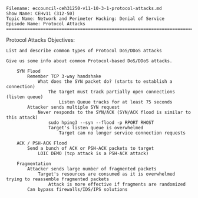     Filename: eccouncil-ceh31250-v11-10-3-1-protocol-attacks.md
    Show Name: CEHv11 (312-50)
    Topic Name: Network and Perimeter Hacking: Denial of Service
    Episode Name: Protocol Attacks ================================================================================

Protocol Attacks
Objectives:

    List and describe common types of Protocol DoS/DDoS attacks

    Give us some info about common Protocol-based DoS/DDoS attacks.

        SYN Flood
            Remember TCP 3-way handshake
                What does the SYN packet do? (starts to establish a connection)
                    The target must track partially open connections (listen queue)
                        Listen Queue tracks for at least 75 seconds
            Attacker sends multiple SYN request
                Never responds to the SYN/ACK (SYN/ACK flood is similar to this attack)
                    sudo hping3 --syn --flood -p RPORT RHOST
                    Target's listen queue is overwhelmed
                        Target can no longer service connection requests

        ACK / PSH-ACK Flood
            Send a bunch of ACK or PSH-ACK packets to target
                LOIC DEMO (tcp attack is a PSH-ACK attack)

        Fragmentation
            Attacker sends large number of fragmented packets
                Target's resources are consumed as it is overwhelmed trying to reassemble fragmented packets
                    Attack is more effective if fragments are randomized
            Can bypass firewalls/IDS/IPS solutions
